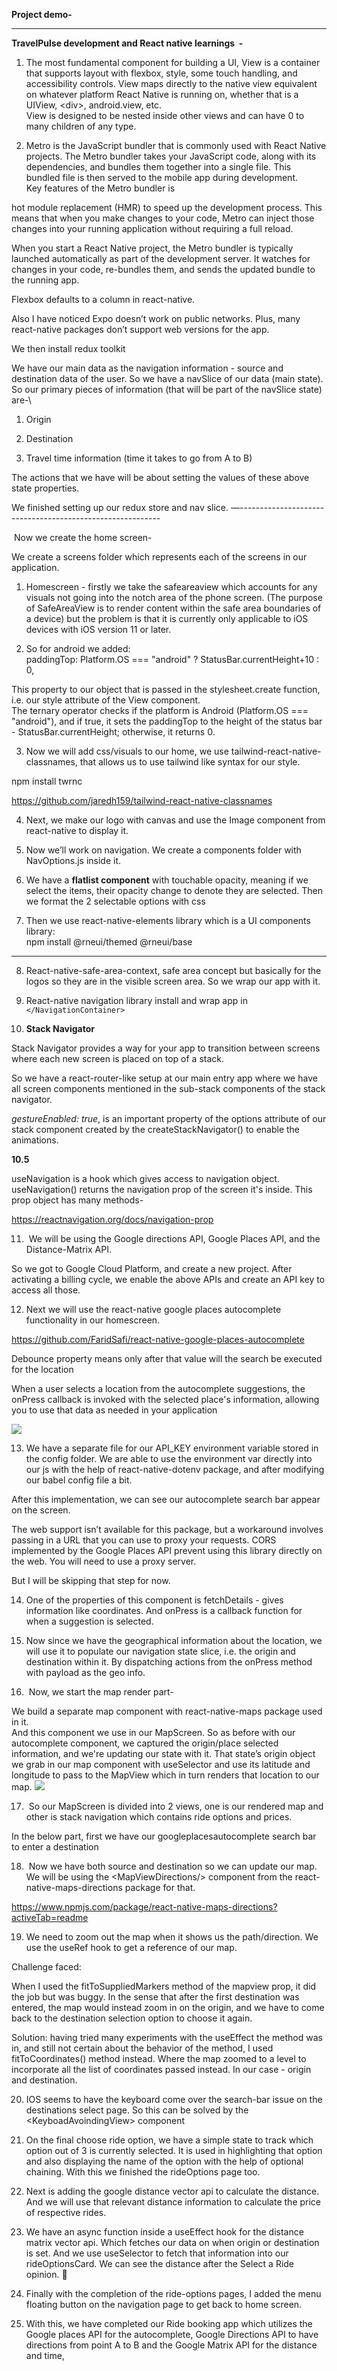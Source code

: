 
**Project demo-**

****

**TravelPulse development and React native learnings  -**

1. The most fundamental component for building a UI, View is a container that supports layout with flexbox, style, some touch handling, and accessibility controls. View maps directly to the native view equivalent on whatever platform React Native is running on, whether that is a UIView, \<div>, android.view, etc.\
   View is designed to be nested inside other views and can have 0 to many children of any type.

2. Metro is the JavaScript bundler that is commonly used with React Native projects. The Metro bundler takes your JavaScript code, along with its dependencies, and bundles them together into a single file. This bundled file is then served to the mobile app during development.\
   Key features of the Metro bundler is

hot module replacement (HMR) to speed up the development process. This means that when you make changes to your code, Metro can inject those changes into your running application without requiring a full reload.

When you start a React Native project, the Metro bundler is typically launched automatically as part of the development server. It watches for changes in your code, re-bundles them, and sends the updated bundle to the running app.

Flexbox defaults to a column in react-native.

Also I have noticed Expo doesn’t work on public networks. Plus, many react-native packages don’t support web versions for the app.

We then install redux toolkit

We have our main data as the navigation information - source and destination data of the user. So we have a navSlice of our data (main state). So our primary pieces of information (that will be part of the navSlice state) are-\
1. Origin

2. Destination

3. Travel time information (time it takes to go from A to B)

The actions that we have will be about setting the values of these above state properties.

We finished setting up our redux store and nav slice.
—----------------------------------------------------------

 Now we create the home screen-

We create a screens folder which represents each of the screens in our application.

1. Homescreen - firstly we take the safeareaview which accounts for any visuals not going into the notch area of the phone screen. (The purpose of SafeAreaView is to render content within the safe area boundaries of a device) but the problem is that it is currently only applicable to iOS devices with iOS version 11 or later. 

2. So for android we added:\
   paddingTop: Platform.OS === "android" ? StatusBar.currentHeight+10 : 0,

This property to our object that is passed in the stylesheet.create function, i.e. our style attribute of the View component.\
The ternary operator checks if the platform is Android (Platform.OS === "android"), and if true, it sets the paddingTop to the height of the status bar - StatusBar.currentHeight; otherwise, it returns 0.

3. Now we will add css/visuals to our home, we use tailwind-react-native-classnames, that allows us to use tailwind like syntax for our style.

npm install twrnc

<https://github.com/jaredh159/tailwind-react-native-classnames>


4. Next, we make our logo with canvas and use the Image component from react-native to display it.

5. Now we’ll work on navigation. We create a components folder with NavOptions.js inside it. 

6. We have a **flatlist component** with touchable opacity, meaning if we select the items, their opacity change to denote they are selected. Then we format the 2 selectable options with css

7. Then we use react-native-elements library which is a UI components library:\
   npm install @rneui/themed @rneui/base

****

8. React-native-safe-area-context, safe area concept but basically for the logos so they are in the visible screen area. So we wrap our app with it.

9. React-native navigation library install and wrap app in `</NavigationContainer>`

10. **Stack Navigator**

Stack Navigator provides a way for your app to transition between screens where each new screen is placed on top of a stack.

So we have a react-router-like setup at our main entry app where we have all screen components mentioned in the sub-stack components of the stack navigator.

_gestureEnabled: true_, is an important property of the options attribute of our stack component created by the createStackNavigator() to enable the animations.

**10.5**

useNavigation is a hook which gives access to navigation object. useNavigation() returns the navigation prop of the screen it's inside. This prop object has many methods- 

<https://reactnavigation.org/docs/navigation-prop>

11.  We will be using the Google directions API, Google Places API, and the Distance-Matrix API.

So we got to Google Cloud Platform, and create a new project. After activating a billing cycle, we enable the above APIs and create an API key to access all those.

12. Next we will use the react-native google places autocomplete functionality in our homescreen. 

<https://github.com/FaridSafi/react-native-google-places-autocomplete>

Debounce property means only after that value will the search be executed for the location

When a user selects a location from the autocomplete suggestions, the onPress callback is invoked with the selected place's information, allowing you to use that data as needed in your application

![](https://lh7-us.googleusercontent.com/jwYJbwYKYZMZ2vvVxcRety2QlXcxqvtFVc66iN24-5cedvcCoGf5IFTv0NAlt26BESHNcjz6Q-KicXrBDs5_Zp1BYWWR1T79EgChwDLe6GKOxIM1MzWGfao91tKIRyMxehN-oOuRF4L1z0U52cwbReY)

13. We have a separate file for our API\_KEY environment variable stored in the config folder. We are able to use the environment var directly into our js with the help of react-native-dotenv package, and after modifying our babel config file a bit.

After this implementation, we can see our autocomplete search bar appear on the screen.

The web support isn’t available for this package, but a workaround involves passing in a URL that you can use to proxy your requests. CORS implemented by the Google Places API prevent using this library directly on the web. You will need to use a proxy server.

But I will be skipping that step for now.

14. One of the properties of this component is fetchDetails - gives information like coordinates. And onPress is a callback function for when a suggestion is selected.

15. Now since we have the geographical information about the location, we will use it to populate our navigation state slice, i.e. the origin and destination within it. By dispatching actions from the onPress method with payload as the geo info.

16.  Now, we start the map render part-

We build a separate map component with react-native-maps package used in it.\
And this component we use in our MapScreen. So as before with our autocomplete component, we captured the origin/place selected information, and we're updating our state with it. That state’s origin object we grab in our map component with useSelector and use its latitude and longitude to pass to the MapView which in turn renders that location to our map.
![](https://lh7-us.googleusercontent.com/7jfi-CFcfHrWPqr89bFeymKAGEQTE7-F6Sb7tHYeyD6-gwxAXJqa-npMmvQXsD5JWRqSUIQ244ci1p6_KA7JgntHipUUEvEieoS0HHIRpH7lkig70q5Js0S8lBK24l3SECaau2PrmQjS8C2oK8ePEFg)

17.  So our MapScreen is divided into 2 views, one is our rendered map and other is stack navigation which contains ride options and prices. 

In the below part, first we have our googleplacesautocomplete search bar to enter a destination

18.  Now we have both source and destination so we can update our map. We will be using the \<MapViewDirections/> component from the react-native-maps-directions package for that.

<https://www.npmjs.com/package/react-native-maps-directions?activeTab=readme>

19. We need to zoom out the map when it shows us the path/direction. We use the useRef hook to get a reference of our map. 

Challenge faced: 

When I used the fitToSuppliedMarkers method of the mapview prop, it did the job but was buggy. In the sense that after the first destination was entered, the map would instead zoom in on the origin, and we have to come back to the destination selection option to choose it again.

Solution: having tried many experiments with the useEffect the method was in, and still not certain about the behavior of the method, I used fitToCoordinates() method instead. Where the map zoomed to a level to incorporate all the list of coordinates passed instead. In our case - origin and destination. 

20. IOS seems to have the keyboard come over the search-bar issue on the destinations select page. So this can be solved by the \<KeyboadAvoindingView> component

21. On the final choose ride option, we have a simple state to track which option out of 3 is currently selected. It is used in highlighting that option and also displaying the name of the option with the help of optional chaining. With this we finished the rideOptions page too.

22. Next is adding the google distance vector api to calculate the distance. And we will use that relevant distance information to calculate the price of respective rides.

23. We have an async function inside a useEffect hook for the distance matrix vector api. Which fetches our data on when origin or destination is set. And we use useSelector to fetch that information into our rideOptionsCard. We can see the distance after the Select a Ride opinion. 🥳

24. Finally with the completion of the ride-options pages, I added the menu floating button on the navigation page to get back to home screen.

25. With this, we have completed our Ride booking app which utilizes the Google places API for the autocomplete, Google Directions API to have directions from point A to B and the Google Matrix API for the distance and time, 
